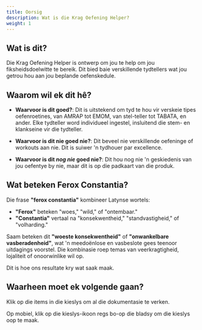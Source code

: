 ```yaml
---
title: Oorsig
description: Wat is die Krag Oefening Helper?
weight: 1
---
```


## Wat is dit?

Die Krag Oefening Helper is ontwerp om jou te help om jou fiksheidsdoelwitte te bereik.
Dit bied baie verskillende tydtellers wat jou getrou hou aan jou beplande oefenskedule.

## Waarom wil ek dit hê?

- **Waarvoor is dit goed?**: Dit is uitstekend om tyd te hou vir verskeie tipes oefenroetines, 
  van AMRAP tot EMOM, van stel-teller tot TABATA, en ander. Elke tydteller word individueel 
  ingestel, insluitend die stem- en klankseine vir die tydteller.

- **Waarvoor is dit nie goed nie?**: Dit beveel nie verskillende oefeninge of workouts aan nie.
  Dit is suiwer 'n tydhouer par excellence.

- **Waarvoor is dit _nog nie_ goed nie?**: Dit hou nog nie 'n geskiedenis van jou oefentye by nie,
  maar dit is op die padkaart van die produk.

## Wat beteken Ferox Constantia?

Die frase **"ferox constantia"** kombineer Latynse wortels:  

- **"Ferox"** beteken "woes," "wild," of "ontembaar."  
- **"Constantia"** vertaal na "konsekwentheid," "standvastigheid," of "volharding."  

Saam beteken dit **"woeste konsekwentheid"** of **"onwankelbare vasberadenheid"**, wat 'n meedoënlose en vasbeslote gees teenoor uitdagings voorstel. Die kombinasie roep temas van veerkragtigheid, lojaliteit of onoorwinlike wil op.

Dit is hoe ons resultate kry wat saak maak.

## Waarheen moet ek volgende gaan?

Klik op die items in die kieslys om al die dokumentasie te verken.

Op mobiel, klik op die kieslys-ikoon regs bo-op die bladsy om die kieslys oop te maak.